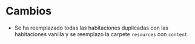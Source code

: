 # Cambios
- Se ha reemplazado todas las habitaciones duplicadas con las habitaciones vanilla y se reemplazo la carpete `resources` con `content`.